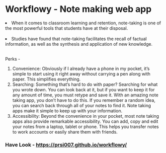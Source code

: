 # Workflowy - Note making web app

<li>When it comes to classroom learning and retention, note-taking is one of the most powerful tools that students have at their disposal.</li><br/>
<li>Studies have found that note-taking facilitates the recall of factual information, as well as the synthesis and application of new knowledge.</li><br/>

  Perks -
  1. Convenience: Obviously if I already have a phone in my pocket, it’s simple to start using it right away without carrying a pen along with paper. This simplifies everything.
  2. Searching: Something that’s hard to do with paper? Searching for what you wrote down. You can look back at it, but if you want to keep it for any amount of time, you must retype and save it. With an amazing note taking app, you don’t have to do this. If you remember a random idea, you can search back through all of your notes to find it. Note taking apps make it simple to keep up with your information.
  3. Accessibility: Beyond the convenience in your pocket, most note taking apps also provide remarkable accessibility. You can add, copy and edit your notes from a laptop, tablet or phone. This helps you transfer notes to work accounts or easily share them with friends.

### Have Look - https://prsi007.github.io/workflowy/
